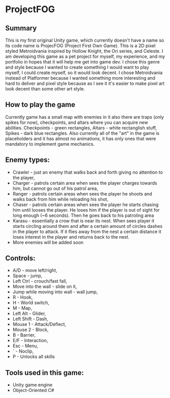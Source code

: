# ProjectFOG
## Summary
This is my first original Unity game, which currently doesn't have a name so its code name is ProjecFOG (Project First Own Game). This is a 2D pixel styled Metroidvania inspired by Hollow Knight, the Ori series, and Celeste. I am developing this game as a pet project for myself, my experience, and my portfolio in hopes that it will help me get into game dev. I chose this genre and style because I wanted to create something I would want to play myself, I could create myself, so it would look decent. I chose Metroidvania instead of Platformer because I wanted something more interesting and hard to deliver and pixel style because as I see it it's easier to make pixel art look decent than some other art style.

## How to play the game
Currently game has a small map with enemies in it also there are traps (only spikes for now), checkpoints, and altars where you can acquire new abilities. Checkpoints - green rectangles, Altars - white rectanglish stuff, Spikes - dark blue rectangles. Also currently all of the "art" in the game is placeholders and it has almost no animations, it has only ones that were mandatory to implement game mechanics.

## Enemy types:
+ Crawler - just an enemy that walks back and forth giving no attention to the player,
+ Charger - patrols certain area when sees the player charges towards him, but cannot go out of his patrol area,
+ Ranger - patrols certain areas when sees the player he shoots and walks back from him while reloading his shot,
+ Chaser - patrols certain areas when sees the player he starts chasing him until looses the player. He loses him if the player is out of sight for long enough (~6 seconds). Then he goes back to his patroling area
+ Karasu - essentially a crow that is near its nest. When sees player it starts circling around them and after a certain amount of circles dashes in the player to attack. If it flies away from the nest a certain distance it loses interest in the player and returns back to the nest.
+ More enemies will be added soon

## Controls:
+ A/D - move left/right,
+ Space - jump,
+ Left Ctrl - crouch/fast fall,
+ Move into the wall - slide on it,
+ Jump while moving into wall - wall jump,
+ R - Hook,
+ H - World switch,
+ M - Map,
+ Left Alt - Glider,
+ Left Shift - Dash,
+ Mouse 1 - Attack/Deflect,
+ Mouse 2 - Block,
+ B - Barrier,
+ E/F - Interaction,
+ Esc - Menu,
+ ` - Noclip,
+ P - Unlocks all skills

## Tools used in this game:
+ Unity game engine
+ Object-Oriented C#
